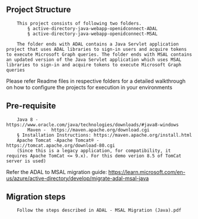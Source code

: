 ## Project Structure
		This project consists of following two folders. 
			§ active-directory-java-webapp-openidconnect-ADAL
			§ active-directory-java-webapp-openidconnect-MSAL
			
		The folder ends with ADAL contains a Java Servlet application project that uses ADAL libraries to sign-in users and acquire tokens to execute Microsoft Graph queries. The folder ends with MSAL contains an updated version of the Java Servlet application which uses MSAL libraries to sign-in and acquire tokens to execute Microsoft Graph queries
		
Please refer Readme files in respective folders for a detailed walkthrough on how to configure the projects for execution in your environments


## Pre-requisite
	
		Java 8 - https://www.oracle.com/java/technologies/downloads/#java8-windows
        	Maven -  https://maven.apache.org/download.cgi
		§ Installation Instructions: https://maven.apache.org/install.html
		Apache Tomcat -Apache Tomcat® - https://tomcat.apache.org/download-80.cgi
		(Since this is a legacy application, for compatibility, it requires Apache TomCat <= 9.x). For this demo verion 8.5 of TomCat server is used)
		
Refer the ADAL to MSAL migration guide: https://learn.microsoft.com/en-us/azure/active-directory/develop/migrate-adal-msal-java

## Migration steps 

		Follow the steps described in ADAL - MSAL Migration (Java).pdf
